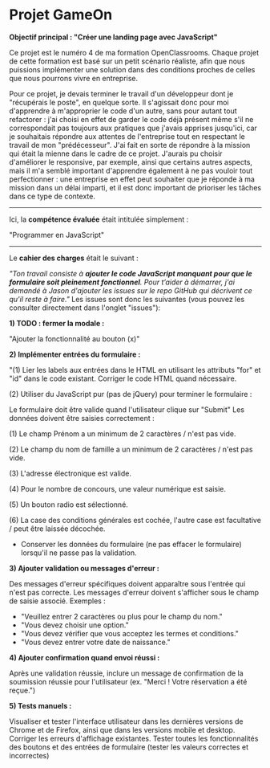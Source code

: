 # Projet GameOn

**Objectif principal : "Créer une landing page avec JavaScript"**

Ce projet est le numéro 4 de ma formation OpenClassrooms.
Chaque projet de cette formation est basé sur un petit scénario réaliste,
afin que nous puissions implémenter une solution dans des conditions proches de celles que nous pourrons vivre en entreprise.

Pour ce projet, je devais terminer le travail d'un développeur dont je "récupérais le poste", en quelque sorte. Il s'agissait donc pour moi d'apprendre à m'approprier le code d'un autre, sans pour autant tout refactorer : j'ai choisi en effet de garder le code déjà présent même s'il ne correspondait pas toujours aux pratiques que j'avais apprises jusqu'ici, car je souhaitais répondre aux attentes de l'entreprise tout en respectant le travail de mon "prédécesseur". J'ai fait en sorte de répondre à la mission qui était la mienne dans le cadre de ce projet. J'aurais pu choisir d'améliorer le responsive, par exemple, ainsi que certains autres aspects, mais il m'a semblé important d'apprendre également à ne pas vouloir tout perfectionner : une entreprise en effet peut souhaiter que je réponde à ma mission dans un délai imparti, et il est donc important de prioriser les tâches dans ce type de contexte.

---

Ici, la **compétence évaluée** était intitulée simplement :

"Programmer en JavaScript"

---

Le **cahier des charges** était le suivant :

_"Ton travail consiste à **ajouter le code JavaScript manquant pour que le formulaire soit pleinement fonctionnel**.
Pour t’aider à démarrer, j'ai demandé à Jason d'ajouter les issues sur le repo GitHub qui décrivent ce qu'il reste à faire."_
Les issues sont donc les suivantes (vous pouvez les consulter directement dans l'onglet "issues"):

**1) TODO : fermer la modale :**

"Ajouter la fonctionnalité au bouton (x)"

**2) Implémenter entrées du formulaire :**

"(1) Lier les labels aux entrées dans le HTML en utilisant les attributs "for" et "id" dans le code existant. Corriger le code HTML quand nécessaire.

(2) Utiliser du JavaScript pur (pas de jQuery) pour terminer le formulaire :

Le formulaire doit être valide quand l'utilisateur clique sur "Submit"
Les données doivent être saisies correctement :

(1) Le champ Prénom a un minimum de 2 caractères / n'est pas vide.

(2) Le champ du nom de famille a un minimum de 2 caractères / n'est pas vide.

(3) L'adresse électronique est valide.

(4) Pour le nombre de concours, une valeur numérique est saisie.

(5) Un bouton radio est sélectionné.

(6) La case des conditions générales est cochée, l'autre case est facultative / peut être laissée décochée.

- Conserver les données du formulaire (ne pas effacer le formulaire) lorsqu'il ne passe pas la validation.

**3) Ajouter validation ou messages d'erreur :**

Des messages d'erreur spécifiques doivent apparaître sous l'entrée qui n'est pas correcte. Les messages d'erreur doivent s'afficher sous le champ de saisie associé. Exemples :

- "Veuillez entrer 2 caractères ou plus pour le champ du nom."
- "Vous devez choisir une option."
- "Vous devez vérifier que vous acceptez les termes et conditions."
- "Vous devez entrer votre date de naissance."

**4) Ajouter confirmation quand envoi réussi :**

Après une validation réussie, inclure un message de confirmation de la soumission réussie pour l'utilisateur (ex. "Merci ! Votre réservation a été reçue.")

**5) Tests manuels :**

Visualiser et tester l'interface utilisateur dans les dernières versions de Chrome et de Firefox, ainsi que dans les versions mobile et desktop. Corriger les erreurs d'affichage existantes.
Tester toutes les fonctionnalités des boutons et des entrées de formulaire (tester les valeurs correctes et incorrectes)
